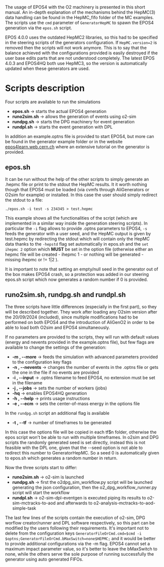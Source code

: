 <!-- doxy
\page refrunSimExamplesHepMC_EPOS4 Example HepMC_EPOS4
/doxy -->

The usage of EPOS4 with the O2 machinery is presented in this short manual.
An in-depth explanation of the mechanisms behind the HepMC(3) data handling can be found in the
HepMC_fifo folder of the MC examples. The scripts use the `cmd` parameter of `GeneratorHepMC`
to spawn the EPOS4 generation via the `epos.sh` script.

EPOS 4.0.0 uses the outdated HepMC2 libraries, so this had to be specified in the steering scripts
of the generators configuration. If `HepMC.version=2` is removed then the scripts will not work
anymore. This is to say that the balance achieved with the configurations provided is easily
destroyed if the user base edits parts that are not understood completely.
The latest EPOS 4.0.3 and EPOS4HQ both use HepMC3, so the version is automatically
updated when these generators are used.

# Scripts description

Four scripts are available to run the simulations
- **epos.sh** &rarr; starts the actual EPOS4 generation
- **runo2sim.sh** &rarr; allows the generation of events using o2-sim
- **rundpg.sh** &rarr; starts the DPG machinery for event generation
- **rundpl.sh** &rarr; starts the event generation with DPL

In addition an example.optns file is provided to start EPOS4, but more can be found in the generator example folder
or in the website [epos4learn.web.cern.ch](https://epos4learn.docs.cern.ch/) where an extensive tutorial on the generator is provided.

## epos.sh

It can be run without the help of the other scripts to simply generate an .hepmc file or print
to the stdout the HepMC results. It it worth nothing though that EPOS4 must be loaded (via cvmfs through AliGenerators or O2sim for example) or installed. In this case the user should simply redirect the stdout to a file:
```
./epos.sh -i test -s 234345 > test.hepmc
```
This example shows all the functionalities of the script (which are implemented in a similar way inside
the generation steering scripts). In particular the `-i` flag allows to provide .optns parameters to EPOS4,
`-s` feeds the generator with a user seed, and the HepMC output is given by test.hepmc by redirecting the
stdout which will contain only the HepMC data thanks to the `-hepstd` flag set automatically in epos.sh and
the `set ihepmc 2` option which **MUST** be set in the option file (otherwise either an hepmc file will be created - ihepmc 1 - or nothing will be generated - missing ihepmc or != 1|2 ).

It is important to note that setting an empty/null seed in the generator out of the box makes EPOS4 crash, so a protection was added in our steering epos.sh script which now generates a random number if 0 is provided.

## runo2sim.sh, rundpg.sh and rundpl.sh

The three scripts have little differences (especially in the first part), so they will be described together. They work after loading any O2sim version after the 20/09/2024 (included), since multiple modifications had to be performed on both EPOS4 and the introduction of AliGenO2 in order to be able to load both O2sim and EPOS4 simultaneously.

If no parameters are provided to the scripts, they will run with default values (energy and nevents provided in the example.optns file), but few flags are available to change the settings of the generation:
- **-m , --more** &rarr; feeds the simulation with advanced parameters provided to the configuration key flags
- **-n , --nevents** &rarr; changes the number of events in the .optns file or gets the one in the file if no events are provided
- **-i , --input** &rarr; .optns filename to feed EPOS4, no extension must be set in the filename
- **-j , --jobs** &rarr; sets the number of workers (jobs)
- **-hq** &rarr; enables EPOS4HQ generation
- **-h , --help** &rarr; prints usage instructions
- **-e , --ecm** &rarr; sets the center-of-mass energy in the options file

In the `rundpg.sh` script an additional flag is available
- **-t , --tf** &rarr; number of timeframes to be generated

In this case the options file will be copied in each tf$n folder, otherwise the epos script won't be able to run with multiple timeframes.
In o2sim and DPG scripts the randomly generated seed is set directly, instead this is not feasible with the DPL one, given that the --seed option is not able to redirect this number to GeneratorHepMC. So a seed 0 is automatically given to epos.sh which generates a random number in return.

Now the three scripts start to differ:

- **runo2sim.sh** &rarr; o2-sim is launched
- **rundpg.sh** &rarr; first the o2dpg_sim_workflow.py script will be launched generating the json configuration, then the o2_dpg_workflow_runner.py script will start the workflow
- **rundpl.sh** &rarr; o2-sim-dpl-eventgen is executed piping its results to o2-sim-mctracks-to-aod and afterwards to o2-analysis-mctracks-to-aod-simple-task

The last few lines of the scripts contain the execution of o2-sim, DPG worflow creator/runner and DPL software respectively, so this part can be modified by the users following their requirements. It's important not to delete from the configuration keys `GeneratorFileOrCmd.cmd=$cmd -i $optns;GeneratorFileOrCmd.bMaxSwitch=none$HEPMC;` and it would be better to provide additional configurations via the -m flag. EPOS4 cannot set a maximum impact parameter value, so it's better to leave the bMaxSwitch to none, while the others serve the sole purpose of running successfully the generator using auto generated FIFOs.


